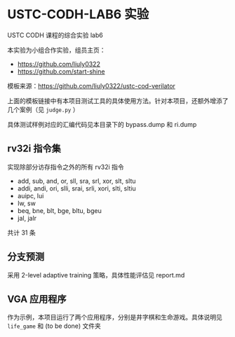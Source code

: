 # USTC-CODH-LAB6 实验

USTC CODH 课程的综合实验 lab6

本实验为小组合作实验，组员主页：

- <https://github.com/liuly0322>
- <https://github.com/start-shine>

模板来源：<https://github.com/liuly0322/ustc-cod-verilator>

上面的模板链接中有本项目测试工具的具体使用方法。针对本项目，还额外增添了几个案例（见 `judge.py` ）

具体测试样例对应的汇编代码见本目录下的 bypass.dump 和 ri.dump

## rv32i 指令集

实现除部分访存指令之外的所有 rv32i 指令

- add, sub, and, or, sll, sra, srl, xor, slt, sltu
- addi, andi, ori, slli, srai, srli, xori, slti, sltiu
- auipc, lui
- lw, sw
- beq, bne, blt, bge, bltu, bgeu
- jal, jalr

共计 31 条

## 分支预测

采用 2-level adaptive training 策略，具体性能评估见 report.md

## VGA 应用程序

作为示例，本项目运行了两个应用程序，分别是井字棋和生命游戏。具体说明见 `life_game` 和 (to be done) 文件夹
